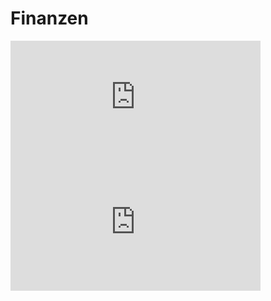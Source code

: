 <!--
author: Christian Golnik

language: de

@style
.lia-effect__circle {
    display: none !important;
}

@media (min-width: 600px) {
    .newspaper {
        column-count: 2;
        column-gap: 40px;
        column-rule: 1px solid lightblue;
    }
}

h1, h2, h3, h4, h5, h6 {
  column-span: all;
}

.cb {
    break-before: column;
}
@end

mode: presentation

@onload
window.LIA.settings.font_size = 2
@end

@@@ ogy.de/11Ph2 deaktivieren: https://ogy.de/del.jy60luhd3jlvdqltlmar

-->

# Finanzen

<iframe width="400" height="200" frameborder="0" scrolling="no" src="https://gykl-my.sharepoint.com/:x:/g/personal/golnik_ch_gykl_onmicrosoft_com/ERnH4tfkACxAjdUDrP44F5ABI3340qxTtIjhuu_g7FS0-A&action=embedview&wdAllowInteractivity=False&ActiveCell='Sheet1'!R2&Item='Sheet1'!R2%3AS4&wdHideGridlines=True&wdInConfigurator=True&wdInConfigurator=True"></iframe>


<iframe width="400" height="200" frameborder="0" scrolling="no" src="https://gykl-my.sharepoint.com/personal/golnik_ch_gykl_onmicrosoft_com/_layouts/15/Doc.aspx?sourcedoc={d7e2c719-00e4-402c-8dd5-03acfe381790}&action=embedview&wdAllowInteractivity=False&ActiveCell='Sheet1'!R2&Item='Sheet1'!R2%3AS4&wdHideGridlines=True&wdInConfigurator=True&wdInConfigurator=True"></iframe>